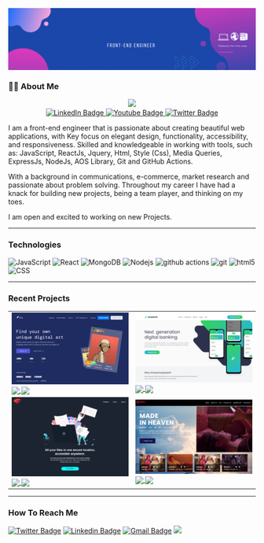
<img align="center" src="https://github.com/greycode-007/Stanley-Anosike/blob/main/media/Banner.gif.gif" width="850" />


### :man_technologist:  About Me
  
  <div id="header" align="center">
<img src="https://media.giphy.com/media/M9gbBd9nbDrOTu1Mqx/giphy.gif" width="100"/>
  </div>

<div id="badges"  align="center">
  <a href="your-linkedin-URL">
    <img src="https://img.shields.io/badge/LinkedIn-blue?style=for-the-badge&logo=linkedin&logoColor=white" alt="LinkedIn Badge"/>
  </a>
  <a href="your-youtube-URL">
    <img src="https://img.shields.io/badge/YouTube-red?style=for-the-badge&logo=youtube&logoColor=white" alt="Youtube Badge"/>
  </a>
  <a href="your-twitter-URL">
    <img src="https://img.shields.io/badge/Twitter-blue?style=for-the-badge&logo=twitter&logoColor=white" alt="Twitter Badge"/>
  </a>
</div>

<p> I am a front-end  engineer that is passionate about creating beautiful web applications, with Key focus on elegant design, functionality, accessibility, and responsiveness. Skilled and knowledgeable in working with tools, such as: JavaScript, ReactJs, Jquery, Html, Style (Css), Media Queries,  ExpressJs, NodeJs, AOS Library, Git and GitHub Actions.

 With a background in communications, e-commerce, market research and  passionate about problem solving. Throughout my career I have had a knack for building new projects, being a team player, and thinking on my toes. 

I am open and excited to working on new  Projects.   </p>

---

### Technologies
![JavaScript](https://img.shields.io/badge/-JavaScript-000?&logo=JavaScript)
<img alt="React" src="https://img.shields.io/badge/-React-45b8d8?style=flat-square&logo=react&logoColor=white" />
<img alt="MongoDB" src="https://img.shields.io/badge/-MongoDB-13aa52?style=flat-square&logo=mongodb&logoColor=white" />
<img alt="Nodejs" src="https://img.shields.io/badge/-Nodejs-43853d?style=flat-square&logo=Node.js&logoColor=white" />
<img alt="github actions" src="https://img.shields.io/badge/-Github_Actions-2088FF?style=flat-square&logo=github-actions&logoColor=white" />
<img alt="git" src="https://img.shields.io/badge/-Git-F05032?style=flat-square&logo=git&logoColor=white" />
<img alt="html5" src="https://img.shields.io/badge/-HTML5-E34F26?style=flat-square&logo=html5&logoColor=white" />
![CSS](https://img.shields.io/badge/Style-CSS-informational?style=flat&logo=css3&logoColor=white&color=4AB197)

---

### Recent Projects
<table>
 <tbody>
   <tr> 
   <td>
       <a href="#"><img src="https://github.com/greycode-007/Stanley-Anosike/blob/main/media/nft.png" width="350"/><br>
       <a href="https://github.com/greycode-007/Digitalwebsite"> <img align="center"src="https://img.shields.io/badge/%20Github-Repo-red">
       <a href="https://greycode-007.github.io/Digitalwebsite/#"><img align="center"src="https://img.shields.io/badge/%20W-Website-red">
    </td>
    <td>
        <a href="#"><img src="https://github.com/greycode-007/Stanley-Anosike/blob/main/media/easybank.png" width = "350"/><br>
        <a href="https://github.com/greycode-007/Easybank"><img align="center"src="https://img.shields.io/badge/%20Github-Repo-red">
        <a href="https://greycode-007.github.io/Easybank/"><img align="center"src="https://img.shields.io/badge/%20W-Website-red">
     </td>

   </tr>
     <tr>
    <td>
        <a href="#"><img src="https://github.com/greycode-007/Stanley-Anosike/blob/main/media/dark-fylo.png" width = "350"/><br>
        <a href="https://github.com/greycode-007/fylo-dark">                                                                             <img
        align="center"src="https://img.shields.io/badge/%20Github-Repo-red">
        <a href="https://greycode-007.github.io/fylo-dark/#"><img align="center"src="https://img.shields.io/badge/%20W-Website-red">
    </td>
      <td>
        <a href="#"><img src="https://github.com/greycode-007/Stanley-Anosike/blob/main/media/MovieApp.png" width = "350"/><br>
        <a href="https://github.com/greycode-007/MovieAPP">                                                                             <img 
        align="center"src="https://img.shields.io/badge/%20Github-Repo-red">
        <a href="https://greycode-007.github.io/MovieAPP/#"><img align="center"src="https://img.shields.io/badge/%20W-Website-red">
      </td>
   </tr>
   </tbody>
</table>

---

### How To Reach Me
[![Twitter Badge](https://img.shields.io/badge/-@stanleymm2-1ca0f1?style=flat-square&labelColor=1ca0f1&logo=twitter&logoColor=white&link=https://twitter.com/stanleymm2)](https://twitter.com/stanleymm2) 
[![Linkedin Badge](https://img.shields.io/badge/-stanleyAnosike-blue?style=flat-square&logo=Linkedin&logoColor=white&link=https://www.linkedin.com/in/stanley-anosike-a5b44a222)](https://www.linkedin.com/in/stanley-anosike-a5b44a222)
[![Gmail Badge](https://img.shields.io/badge/-stanleymm2@gmail.com-c14438?style=flat-square&logo=Gmail&logoColor=white&link=mailto:stanleymm2@gmail.com)](mailto:stanleymm2@gmail.com)
[<img src="https://img.shields.io/badge/Personal%20Site-StanleyAnosike-red">](https://greycode-007.github.io/fylo-dark/#)



